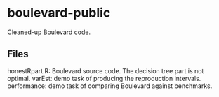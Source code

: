 # boulevard-public
Cleaned-up Boulevard code. 

## Files
honestRpart.R: Boulevard source code. The decision tree part is not optimal.
varEst: demo task of producing the reproduction intervals.
performance: demo task of comparing Boulevard against benchmarks.
